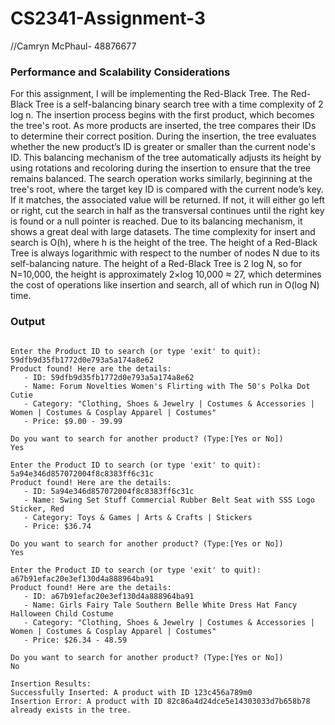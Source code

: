 # CS2341-Assignment-3
//Camryn McPhaul- 48876677
### Performance and Scalability Considerations 

For this assignment, I will be implementing the Red-Black Tree. The Red-Black Tree is a self-balancing binary search tree with a time complexity of 2 log n. The insertion process begins with the first product, which becomes the tree's root. As more products are inserted, the tree compares their IDs to determine their correct position.
During the insertion, the tree evaluates whether the new product’s ID is greater or smaller than the current node's ID. This balancing mechanism of the tree automatically adjusts its height by using rotations and recoloring during the insertion to ensure that the tree remains balanced. 
The search operation works similarly, beginning at the tree's root, where the target key ID is compared with the current node’s key. If it matches, the associated value will be returned. If not, it will either go left or right, cut the search in half as the transversal continues until the right key is found or a null pointer is reached. 
Due to its balancing mechanism, it shows a great deal with large datasets. The time complexity for insert and search is O(h), where h is the height of the tree. The height of a Red-Black Tree is always logarithmic with respect to the number of nodes N due to its self-balancing nature. 
The height of a Red-Black Tree is 2 log⁡ N, so for N=10,000, the height is approximately 2×log⁡ 10,000 ≈ 27, which determines the cost of operations like insertion and search, all of which run in O(log⁡ N)  time.

### Output
```

Enter the Product ID to search (or type 'exit' to quit): 59dfb9d35fb1772d0e793a5a174a8e62
Product found! Here are the details:
   - ID: 59dfb9d35fb1772d0e793a5a174a8e62
   - Name: Forum Novelties Women's Flirting with The 50's Polka Dot Cutie
   - Category: "Clothing, Shoes & Jewelry | Costumes & Accessories | Women | Costumes & Cosplay Apparel | Costumes"
   - Price: $9.00 - 39.99

Do you want to search for another product? (Type:[Yes or No])
Yes

Enter the Product ID to search (or type 'exit' to quit): 5a94e346d857072004f8c8383ff6c31c
Product found! Here are the details:
   - ID: 5a94e346d857072004f8c8383ff6c31c
   - Name: Swing Set Stuff Commercial Rubber Belt Seat with SSS Logo Sticker, Red
   - Category: Toys & Games | Arts & Crafts | Stickers
   - Price: $36.74

Do you want to search for another product? (Type:[Yes or No])
Yes

Enter the Product ID to search (or type 'exit' to quit): a67b91efac20e3ef130d4a888964ba91
Product found! Here are the details:
   - ID: a67b91efac20e3ef130d4a888964ba91
   - Name: Girls Fairy Tale Southern Belle White Dress Hat Fancy Halloween Child Costume
   - Category: "Clothing, Shoes & Jewelry | Costumes & Accessories | Women | Costumes & Cosplay Apparel | Costumes"
   - Price: $26.34 - 48.59

Do you want to search for another product? (Type:[Yes or No])
No

Insertion Results: 
Successfully Inserted: A product with ID 123c456a789m0
Insertion Error: A product with ID 82c86a4d24dce5e14303033d7b658b78 already exists in the tree.
```



